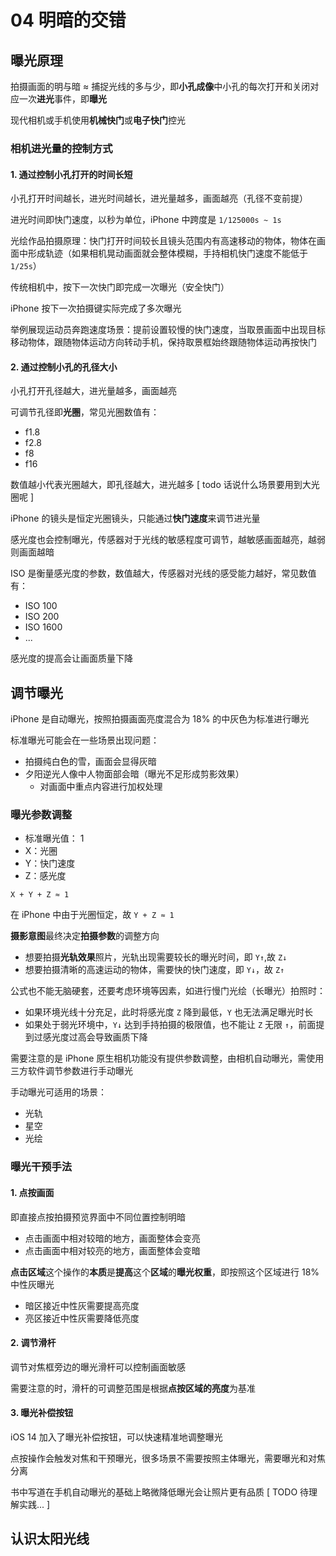 # 04 明暗的交错

## 曝光原理

拍摄画面的明与暗 ≈ 捕捉光线的多与少，即**小孔成像**中小孔的每次打开和关闭对应一次**进光**事件，即**曝光**

现代相机或手机使用**机械快门**或**电子快门**控光

### 相机进光量的控制方式

#### 1. 通过控制小孔打开的时间长短

小孔打开时间越长，进光时间越长，进光量越多，画面越亮（孔径不变前提）

进光时间即快门速度，以秒为单位，iPhone 中跨度是 `1/125000s ~ 1s`

光绘作品拍摄原理：快门打开时间较长且镜头范围内有高速移动的物体，物体在画面中形成轨迹（如果相机晃动画面就会整体模糊，手持相机快门速度不能低于 `1/25s`）

传统相机中，按下一次快门即完成一次曝光（安全快门）

iPhone 按下一次拍摄键实际完成了多次曝光

举例展现运动员奔跑速度场景：提前设置较慢的快门速度，当取景画面中出现目标移动物体，跟随物体运动方向转动手机，保持取景框始终跟随物体运动再按快门

#### 2. 通过控制小孔的孔径大小

小孔打开孔径越大，进光量越多，画面越亮

可调节孔径即**光圈**，常见光圈数值有：

- f1.8
- f2.8
- f8
- f16

数值越小代表光圈越大，即孔径越大，进光越多 [ todo 话说什么场景要用到大光圈呢 ]

iPhone 的镜头是恒定光圈镜头，只能通过**快门速度**来调节进光量

感光度也会控制曝光，传感器对于光线的敏感程度可调节，越敏感画面越亮，越弱则画面越暗

ISO 是衡量感光度的参数，数值越大，传感器对光线的感受能力越好，常见数值有：

- ISO 100
- ISO 200
- ISO 1600
- ...

感光度的提高会让画面质量下降

## 调节曝光

iPhone 是自动曝光，按照拍摄画面亮度混合为 18% 的中灰色为标准进行曝光

标准曝光可能会在一些场景出现问题：

- 拍摄纯白色的雪，画面会显得灰暗
- 夕阳逆光人像中人物面部会暗（曝光不足形成剪影效果）
  - 对画面中重点内容进行加权处理

### 曝光参数调整

- 标准曝光值： 1
- X：光圈
- Y：快门速度
- Z：感光度

`X + Y + Z ≈ 1`

在 iPhone 中由于光圈恒定，故 `Y + Z ≈ 1`

**摄影意图**最终决定**拍摄参数**的调整方向

- 想要拍摄**光轨效果**照片，光轨出现需要较长的曝光时间，即 `Y↑`,故 `Z↓`
- 想要拍摄清晰的高速运动的物体，需要快的快门速度，即 `Y↓`，故 `Z↑`

公式也不能无脑硬套，还要考虑环境等因素，如进行慢门光绘（长曝光）拍照时：

- 如果环境光线十分充足，此时将感光度 `Z` 降到最低，`Y` 也无法满足曝光时长
- 如果处于弱光环境中，`Y↓` 达到手持拍摄的极限值，也不能让 `Z` 无限 `↑`，前面提到过感光度过高会导致画质下降

需要注意的是 iPhone 原生相机功能没有提供参数调整，由相机自动曝光，需使用三方软件调节参数进行手动曝光

手动曝光可适用的场景：

- 光轨
- 星空
- 光绘

### 曝光干预手法

#### 1. 点按画面

即直接点按拍摄预览界面中不同位置控制明暗

- 点击画面中相对较暗的地方，画面整体会变亮
- 点击画面中相对较亮的地方，画面整体会变暗

**点击区域**这个操作的**本质**是**提高**这个**区域**的**曝光权重**，即按照这个区域进行 18% 中性灰曝光

- 暗区接近中性灰需要提高亮度
- 亮区接近中性灰需要降低亮度

#### 2. 调节滑杆

调节对焦框旁边的曝光滑杆可以控制画面敏感

需要注意的时，滑杆的可调整范围是根据**点按区域的亮度**为基准

#### 3. 曝光补偿按钮

iOS 14 加入了曝光补偿按钮，可以快速精准地调整曝光

点按操作会触发对焦和干预曝光，很多场景不需要按照主体曝光，需要曝光和对焦分离

书中写道在手机自动曝光的基础上略微降低曝光会让照片更有品质 [ TODO 待理解实践... ]

## 认识太阳光线

